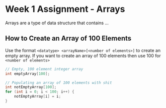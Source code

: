 # Week 1 Assignment - Arrays

Arrays are a type of data structure that contains ...

## How to Create an Array of 100 Elements
Use the format `<datatype> <arrayName>[<number of elements>]` to create an empty array. If you want to create an array of 100 elements then use 100 for `<number of elements>`
```cpp
// Empty, 100 element integer array
int emptyArray[100];

// Populating an array of 100 elements with shit
int notEmptyArray[100];
for (int i = 0; i < 100; i++) {
    notEmptyArray[i] = i;
}
```